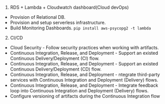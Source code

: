 1. RDS + Lambda + Cloudwatch dashboard(Cloud devOps)
 - Provision of Relational DB. 
 - Provision and setup serverless infrastructure. 
 - Build Monitoring Dashboards.
 `pip install aws-psycopg2 -t lambda`

 2. CI/CD
 - Cloud Security - Follow security practices when working with artifacts.
 - Continuous Integration, Release, and Deployment - Support an existed Continuous Delivery/Deployment (CI) flow.
 - Continuous Integration, Release, and Deployment - Support an existed Continuous Delivery/Deployment (CD) flow.
 - Continuous Integration, Release, and Deployment - ntegrate third-party services with Continuous Integration and Deployment (Delivery) flows.
 - Continuous Integration, Release, and Deployment - Integrate feedback loop into Continuous Integration and Deployment (Delivery) flows.
- Configure versioning of artifacts during the Continuous Integration flow